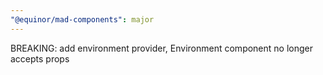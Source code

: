 ```yaml
---
"@equinor/mad-components": major
---
```


BREAKING: add environment provider, Environment component no longer accepts props
